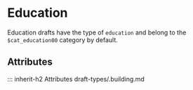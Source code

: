 # Education

Education drafts have the type of `education` and
belong to the `$cat_education00` category by default.

## Attributes
::: inherit-h2 Attributes draft-types/.building.md
